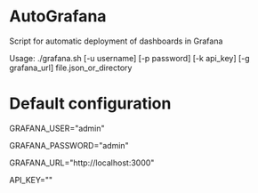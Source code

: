 # AutoGrafana
Script for automatic deployment of dashboards in Grafana

Usage: ./grafana.sh [-u username] [-p password] [-k api_key] [-g grafana_url] file.json_or_directory
# Default configuration
GRAFANA_USER="admin"

GRAFANA_PASSWORD="admin"

GRAFANA_URL="http://localhost:3000"

API_KEY=""
